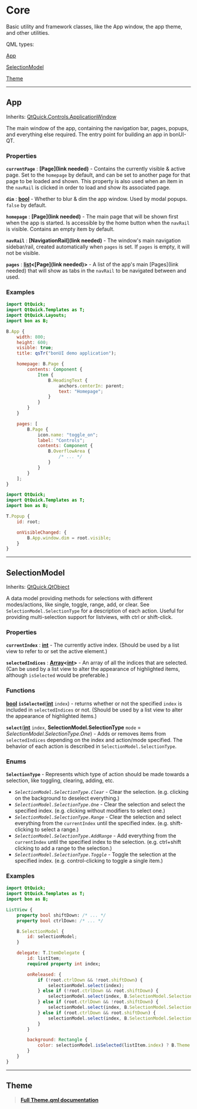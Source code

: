 # Core

Basic utility and framework classes, like the App window, the app theme, and other utilities.

QML types:

[App](#app)

[SelectionModel](#selectionmodel)

[Theme](#theme)

---

## App

Inherits: [QtQuick.Controls.ApplicationWindow](https://doc.qt.io/qt-6/qml-qtquick-controls2-applicationwindow.html)

The main window of the app, containing the navigation bar, pages, popups, and everything else required. The entry point for building an app in bonUI-QT.

### Properties

**`currentPage`** : **[Page](link needed)** - Contains the currently visible & active page. Set to the `homepage` by default, and can be set to another page for that page to be loaded and shown. This property is also used when an item in the `navRail` is clicked in order to load and show its associated page.

**`dim`** : **[bool](https://doc.qt.io/qt-6/qml-bool.html)** - Whether to blur & dim the app window. Used by modal popups. `false` by default.

**`homepage`** : **[Page](link needed)** - The main page that will be shown first when the app is started. Is accessible by the home button when the `navRail` is visible. Contains an empty item by default.

**`navRail`** : **[NavigationRail](link needed)** - The window's main navigation sidebar/rail, created automatically when `pages` is set. If `pages` is empty, it will not be visible.

**`pages`** : **[list](https://doc.qt.io/qt-6/qml-list.html)\<[Page](link needed)\>** - A list of the app's main [Pages](link needed) that will show as tabs in the `navRail` to be navigated between and used.

### Examples

```qml
import QtQuick;
import QtQuick.Templates as T;
import QtQuick.Layouts;
import bon as B;

B.App {
    width: 800;
    height: 600;
    visible: true;
    title: qsTr("bonUI demo application");

    homepage: B.Page {
        contents: Component {
            Item {
                B.HeadingText {
                    anchors.centerIn: parent;
                    text: "Homepage";
                }
            }
        }
    }

    pages: [
        B.Page {
            icon.name: "toggle_on";
            label: "Controls";
            contents: Component {
                B.OverflowArea {
                    /* ... */
                }
            }
        }
    ];
}
```

```qml
import QtQuick;
import QtQuick.Templates as T;
import bon as B;

T.Popup {
    id: root;

    onVisibleChanged: {
        B.App.window.dim = root.visible;
    }
}
```

---

## SelectionModel

Inherits: [QtQuick.QtObject](https://doc.qt.io/qt-6/qml-qtqml-qtobject.html)

A data model providing methods for selections with different modes/actions, like single, toggle, range, add, or clear. See `SelectionModel.SelectionType` for a description of each action. Useful for providing multi-selection support for listviews, with ctrl or shift-click.

### Properties

**`currentIndex`** : **[int](https://doc.qt.io/qt-6/qml-int.html)** - The currently active index. (Should be used by a list view to refer to or set the active element.)

**`selectedIndices`** : **[Array](https://developer.mozilla.org/en-US/docs/Web/JavaScript/Reference/Global_Objects/Array)\<[int](https://doc.qt.io/qt-6/qml-int.html)\>** - An array of all the indices that are selected. (Can be used by a list view to alter the appearance of highlighted items, although `isSelected` would be preferable.)

### Functions

**[bool](https://doc.qt.io/qt-6/qml-bool.html)** **`isSelected`**(**[int](https://doc.qt.io/qt-6/qml-int.html)** `index`) - returns whether or not the specified `index` is included in `selectedIndices` or not. (Should be used by a list view to alter the appearance of highlighted items.)

**`select`**(**[int](https://doc.qt.io/qt-6/qml-int.html)** `index`, **SelectionModel.SelectionType** `mode` = *SelectionModel.SelectionType.One*) - Adds or removes items from `selectedIndices` depending on the index and action/mode specified. The behavior of each action is described in `SelectionModel.SelectionType`.

### Enums

**`SelectionType`** - Represents which type of action should be made towards a selection, like toggling, clearing, adding, etc.

- *`SelectionModel.SelectionType.Clear`* - Clear the selection. (e.g. clicking on the background to deselect everything.)
- *`SelectionModel.SelectionType.One`* - Clear the selection and select the specified index. (e.g. clicking without modifiers to select one.)
- *`SelectionModel.SelectionType.Range`* - Clear the selection and select everything from the `currentIndex` until the specified index. (e.g. shift-clicking to select a range.)
- *`SelectionModel.SelectionType.AddRange`* - Add everything from the `currentIndex` until the specified index to the selection. (e.g. ctrl+shift clicking to add a range to the selection.)
- *`SelectionModel.SelectionType.Toggle`* - Toggle the selection at the specified index. (e.g. control-clicking to toggle a single item.)

### Examples

```qml
import QtQuick;
import QtQuick.Templates as T;
import bon as B;

ListView {
    property bool shiftDown: /* ... */
    property bool ctrlDown: /* ... */

    B.SelectionModel {
        id: selectionModel;
    }

    delegate: T.ItemDelegate {
        id: listItem;
        required property int index;

        onReleased: {
            if (!root.ctrlDown && !root.shiftDown) {
                selectionModel.select(index);
            } else if (!root.ctrlDown && root.shiftDown) {
                selectionModel.select(index, B.SelectionModel.SelectionType.Range);
            } else if (root.ctrlDown && !root.shiftDown) {
                selectionModel.select(index, B.SelectionModel.SelectionType.Toggle);
            } else if (root.ctrlDown && root.shiftDown) {
                selectionModel.select(index, B.SelectionModel.SelectionType.AddRange);
            }
        }

        background: Rectangle {
            color: selectionModel.isSelected(listItem.index) ? B.Theme.palette.background_2 : B.Theme.palette.background;
        }
    }
}
```

---

## Theme

> **[Full Theme.qml documentation](/src/imports/bon/core/THEME.md)**
